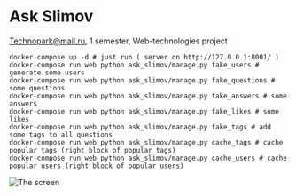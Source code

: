 # Ask Slimov

Technopark@mail.ru, 1 semester, Web-technologies project

```
docker-compose up -d # just run ( server on http://127.0.0.1:8001/ )
docker-compose run web python ask_slimov/manage.py fake_users # generate some users
docker-compose run web python ask_slimov/manage.py fake_questions # some questions
docker-compose run web python ask_slimov/manage.py fake_answers # some answers
docker-compose run web python ask_slimov/manage.py fake_likes # some likes
docker-compose run web python ask_slimov/manage.py fake_tags # add some tags to all questions
docker-compose run web python ask_slimov/manage.py cache_tags # cache popular tags (right block of popular tags)
docker-compose run web python ask_slimov/manage.py cache_users # cache popular users (right block of popular users)
```

![The screen](https://raw.github.com/nksoff/ask_slimov/master/screen.png)
